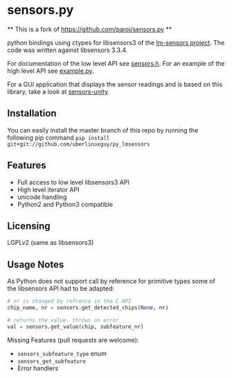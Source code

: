 sensors.py
==========

** This is a fork of https://github.com/paroj/sensors.py **

python bindings using ctypes for libsensors3 of the [lm-sensors project](https://github.com/groeck/lm-sensors). The code was written against libsensors 3.3.4.  

For documentation of the low level API see [sensors.h](https://github.com/groeck/lm-sensors/blob/master/lib/sensors.h). For an example of the high level API see [example.py](example.py).

For a GUI application that displays the sensor readings and is based on this library, take a look at [sensors-unity](https://github.com/paroj/sensors-unity).

Installation
--------
You can easily install the master branch of this repo by running the following pip command
`pip install git+git://github.com/uberlinuxguy/py_lmsensors`


Features
--------
* Full access to low level libsensors3 API
* High level iterator API
* unicode handling
* Python2 and Python3 compatible

Licensing
---------
LGPLv2 (same as libsensors3)

Usage Notes
-----------
As Python does not support call by reference for primitive types some of the libsensors API had to be adapted:

```python
# nr is changed by refrence in the C API
chip_name, nr = sensors.get_detected_chips(None, nr)

# returns the value. throws on error
val = sensors.get_value(chip, subfeature_nr)
```

Missing Features (pull requests are welcome):
* `sensors_subfeature_type` enum
* `sensors_get_subfeature`
* Error handlers

